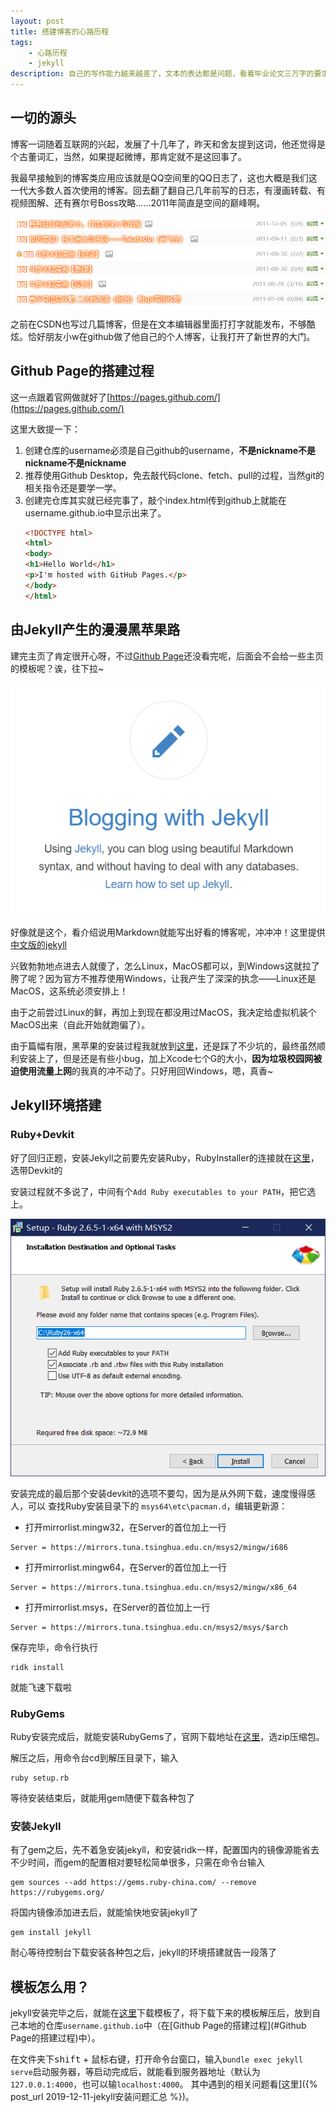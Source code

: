 ```yaml
---
layout: post
title: 搭建博客的心路历程
tags:
    - 心路历程
    - jekyll
description: 自己的写作能力越来越差了，文本的表达都是问题，看着毕业论文三万字的要求，我不禁陷入了沉思。
---
```

<!--more-->
## 一切的源头

博客一词随着互联网的兴起，发展了十几年了，昨天和舍友提到这词，他还觉得是个古董词汇，当然，如果提起微博，那肯定就不是这回事了。

我最早接触到的博客类应用应该就是QQ空间里的QQ日志了，这也大概是我们这一代大多数人首次使用的博客。回去翻了翻自己几年前写的日志，有漫画转载、有视频图解、还有赛尔号Boss攻略……2011年简直是空间的巅峰啊。

![那年的qq空间](/assets/images/blogImages/QQ图片20191211212901.png)

之前在CSDN也写过几篇博客，但是在文本编辑器里面打打字就能发布，不够酷炫。恰好朋友小w在github做了他自己的个人博客，让我打开了新世界的大门。

## Github Page的搭建过程

这一点跟着官网做就好了[https://pages.github.com/](https://pages.github.com/)

这里大致提一下：

1. 创建仓库的username必须是自己github的username，**不是nickname不是nickname不是nickname**
2. 推荐使用Github Desktop，免去敲代码clone、fetch、pull的过程，当然git的相关指令还是要学一学。
3. 创建完仓库其实就已经完事了，敲个index.html传到github上就能在username.github.io中显示出来了。
    ```html
    <!DOCTYPE html>
    <html>
    <body>
    <h1>Hello World</h1>
    <p>I'm hosted with GitHub Pages.</p>
    </body>
    </html>
    ```

## 由Jekyll产生的漫漫黑苹果路

建完主页了肯定很开心呀，不过[Github Page](https://pages.github.com/)还没看完呢，后面会不会给一些主页的模板呢？诶，往下拉~

![github page中jekyll 的介绍页面](/assets/images/blogImages/批注&#32;2019-12-11&#32;224356.png)

好像就是这个，看介绍说用Markdown就能写出好看的博客呢，冲冲冲！这里提供[中文版的jekyll](https://jekyllcn.com)

兴致勃勃地点进去人就傻了，怎么Linux，MacOS都可以，到Windows这就拉了胯了呢？因为官方不推荐使用Windows，让我产生了深深的执念——Linux还是MacOS，这系统必须安排上！

由于之前尝过Linux的鲜，再加上到现在都没用过MacOS，我决定给虚拟机装个MacOS出来（自此开始就跑偏了）。

由于篇幅有限，黑苹果的安装过程我就放到[这里](#)，还是踩了不少坑的，最终虽然顺利安装上了，但是还是有些小bug，加上Xcode七个G的大小，**因为垃圾校园网被迫使用流量上网**的我真的冲不动了。只好用回Windows，嗯，真香~

## Jekyll环境搭建

### Ruby+Devkit

好了回归正题，安装Jekyll之前要先安装Ruby，RubyInstaller的连接就在[这里](https://rubyinstaller.org/downloads/)，选带Devkit的

安装过程就不多说了，中间有个`Add Ruby executables to your PATH`，把它选上。

![Ruby安装界面](/assets/images/blogImages/2019-12-13-001534.png)

安装完成的最后那个安装devkit的选项不要勾，因为是从外网下载，速度慢得感人，可以
查找Ruby安装目录下的 `msys64\etc\pacman.d`，编辑更新源：

- 打开mirrorlist.mingw32，在Server的首位加上一行

```mingw32
Server = https://mirrors.tuna.tsinghua.edu.cn/msys2/mingw/i686 
```

- 打开mirrorlist.mingw64，在Server的首位加上一行

```mingw64
Server = https://mirrors.tuna.tsinghua.edu.cn/msys2/mingw/x86_64 
```

- 打开mirrorlist.msys，在Server的首位加上一行

```msys
Server = https://mirrors.tuna.tsinghua.edu.cn/msys2/msys/$arch
```

保存完毕，命令行执行

```win32
ridk install
```

就能飞速下载啦

### RubyGems

Ruby安装完成后，就能安装RubyGems了，官网下载地址在[这里](https://rubygems.org/pages/download)，选zip压缩包。

解压之后，用命令台cd到解压目录下，输入

```win32
ruby setup.rb
```

等待安装结束后，就能用gem随便下载各种包了

### 安装Jekyll

有了gem之后，先不着急安装jekyll，和安装ridk一样，配置国内的镜像源能省去不少时间，而gem的配置相对要轻松简单很多，只需在命令台输入

```win32
gem sources --add https://gems.ruby-china.com/ --remove https://rubygems.org/
```

将国内镜像添加进去后，就能愉快地安装jekyll了

```win32
gem install jekyll
```

耐心等待控制台下载安装各种包之后，jekyll的环境搭建就告一段落了

## 模板怎么用？

jekyll安装完毕之后，就能在[这里](http://jekyllthemes.org/)下载模板了，将下载下来的模板解压后，放到自己本地的仓库`username.github.io`中（在[Github Page的搭建过程](#Github Page的搭建过程)中）。

在文件夹下<kbd>shift</kbd> + 鼠标右键，打开命令台窗口，输入`bundle exec jekyll serve`启动服务器，等启动完成后，就能看到服务器地址（默认为`127.0.0.1:4000`，也可以输`localhost:4000`。 其中遇到的相关问题看[这里]({% post_url 2019-12-11-jekyll安装问题汇总 %})。

